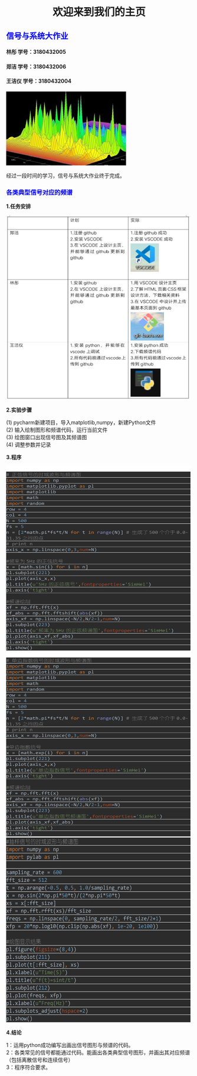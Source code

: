 <IDOCTYPE html>
<html>
<head>
<meta charset="utf-8">
</head>
<body>
<title>欢迎来到我们的主页</title>
<h1><center><b>欢迎来到我们的主页</b></center></h1>
<h2 style="color:blue;"><b>信号与系统大作业</b></h2>
<h4>林彤   学号：3180432005</h4> 
<h4>郑洁   学号：3180432006</h4>
<h4>王洁仪 学号：3180432004</h4>
<p>
<img src="timg.jpg">
<br>
</p> 经过一段时间的学习，信号与系统大作业终于完成。
<h3 style="color:blue;"><b>各类典型信号对应的频谱</b></h3>
<p>
<p1><b>1.任务安排</b></p1>
</p>
<p>
<img src="task.jpg" alt="task.jpg" width="500" height="500">
</p>
<p>
<p1><b>2.实验步骤</b></p1>
<p>(1) pycharm新建项目，导入matplotlib,numpy，新建Python文件<br>
(2) 输入绘制图形和频谱代码，运行当前文件<br>
(3) 绘图窗口出现信号图及其频谱图<br>
(4) 调整参数并记录
</p>
<p1><b>3.程序</b></p1>
</p>
 <img src="123.png"alt="123.png" width="500" height="500">
 <img src="1234.png"alt="1234.png" width="500" height="500">
 <img src="12345.png"alt="12345.png" width="500" height="500">
<p>
<p1><b>4.结论</b></p1>
</p>
 <p>
1：运用python成功编写出画出信号图形与频谱的代码。<br>
2：各类常见的信号都能通过代码。能画出各类典型信号图形，并画出其对应频谱（包括离散信号和连续信号）<br>
3：程序符合要求。
</p>
</body>
</html>
